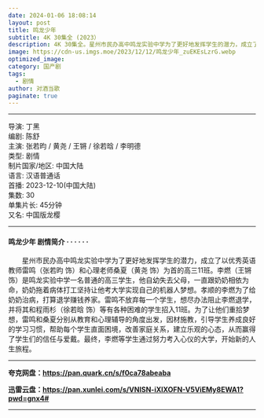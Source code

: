 ```yaml
---
date: 2024-01-06 18:08:14
layout: post
title: 鸣龙少年
subtitle: 4K 30集全 (2023）
description: 4K 30集全。星州市民办高中鸣龙实验中学为了更好地发挥学生的潜力，成立了以优秀英语教师雷鸣（张若昀 饰）和心理老师桑夏（黄尧 饰）为首的高三11班。李燃（王锵 饰）是鸣龙实验中学一名普通的高三学生，他自幼失去父母，一直跟奶奶相依为命...
image: https://cdn-us.imgs.moe/2023/12/12/鸣龙少年_zuEKEsLzrG.webp
optimized_image: 
category: 国产剧
tags:
  - 剧情
author: 对酒当歌
paginate: true
---
```


---

导演: 丁黑  
编剧: 陈舒  
主演: 张若昀 / 黄尧 / 王锵 / 徐若晗 / 李明德  
类型: 剧情  
制片国家/地区: 中国大陆  
语言: 汉语普通话  
首播: 2023-12-10(中国大陆)  
集数: 30  
单集片长: 45分钟  
又名: 中国版龙樱  

---

#### 鸣龙少年 剧情简介 · · · · · ·

　　星州市民办高中鸣龙实验中学为了更好地发挥学生的潜力，成立了以优秀英语教师雷鸣（张若昀 饰）和心理老师桑夏（黄尧 饰）为首的高三11班。李燃（王锵 饰）是鸣龙实验中学一名普通的高三学生，他自幼失去父母，一直跟奶奶相依为命，奶奶拖着病体打工坚持让他考大学实现自己的机器人梦想。孝顺的李燃为了给奶奶治病，打算退学赚钱养家。雷鸣不放弃每一个学生，想尽办法阻止李燃退学，并将其和程雨杉（徐若晗 饰）等有各种困难的学生招入11班。为了让他们重拾梦想，雷鸣和桑夏分别从教育和心理辅导的角度出发，因材施教，引导学生养成良好的学习习惯，帮助每个学生直面困境，改善家庭关系，建立乐观的心态，从而赢得了学生们的信任与爱戴。最终，李燃等学生通过努力考入心仪的大学，开始新的人生旅程。

---

**夸克网盘：<https://pan.quark.cn/s/f0ca78abeaba>**

**迅雷云盘：<https://pan.xunlei.com/s/VNlSN-iXlXOFN-V5ViEMy8EWA1?pwd=gnx4#>**

---
